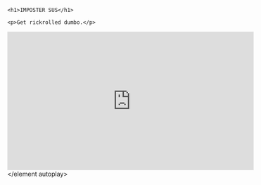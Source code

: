 <html>
  
    <h1>IMPOSTER SUS</h1>
    
    <p>Get rickrolled dumbo.</p>
    
<element autoplay><iframe width="560" height="315" src="https://www.youtube.com/embed/dQw4w9WgXcQ" title="YouTube video player" frameborder="0" allow="accelerometer; autoplay; clipboard-write; encrypted-media; gyroscope; picture-in-picture" allowfullscreen></iframe></element autoplay> 

</html>
